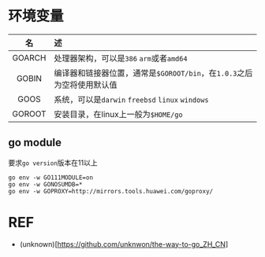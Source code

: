 # 环境变量

名 | 述
:-: | :-
GOARCH | 处理器架构，可以是`386` `arm`或者`amd64`
GOBIN | 编译器和链接器位置，通常是`$GOROOT/bin`，在`1.0.3`之后为空将使用默认值
GOOS | 系统，可以是`darwin` `freebsd` `linux` `windows`
GOROOT | 安装目录，在linux上一般为`$HOME/go`

## go module

要求`go version`版本在11以上

```
go env -w GO111MODULE=on
go env -w GONOSUMDB=*
go env -w GOPROXY=http://mirrors.tools.huawei.com/goproxy/
```

# REF

- (unknown)[https://github.com/unknwon/the-way-to-go_ZH_CN]
